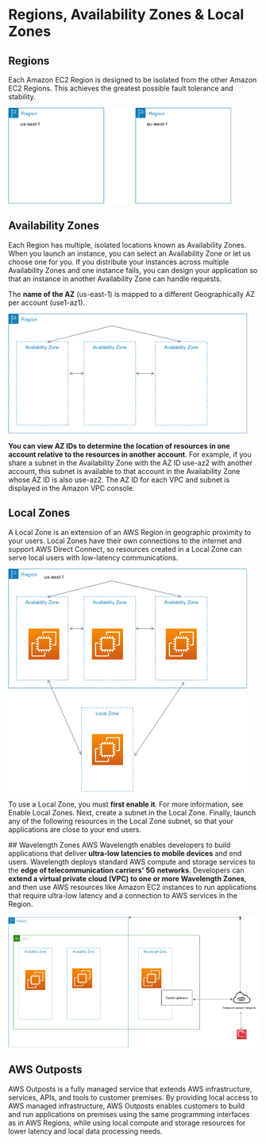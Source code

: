 # Regions, Availability Zones & Local Zones
## Regions

Each Amazon EC2 Region is designed to be isolated from the other Amazon EC2 Regions. This achieves the greatest possible fault tolerance and stability.

![regions](aws-region.png)

## Availability Zones

Each Region has multiple, isolated locations known as Availability Zones. When you launch an instance, you can select an Availability Zone or let us choose one for you. If you distribute your instances across multiple Availability Zones and one instance fails, you can design your application so that an instance in another Availability Zone can handle requests.

The **name of the AZ** (us-east-1) is mapped to a different Geographically AZ per account (use1-az1).

![AZ](aws-az.png)

**You can view AZ IDs to determine the location of resources in one account relative to the resources in another account**. For example, if you share a subnet in the Availability Zone with the AZ ID use-az2 with another account, this subnet is available to that account in the Availability Zone whose AZ ID is also use-az2. The AZ ID for each VPC and subnet is displayed in the Amazon VPC console.

## Local Zones
A Local Zone is an extension of an AWS Region in geographic proximity to your users. Local Zones have their own connections to the internet and support AWS Direct Connect, so resources created in a Local Zone can serve local users with low-latency communications. 

![Local Zone](aws-lz.png)

To use a Local Zone, you must **first enable it**. For more information, see Enable Local Zones. Next, create a subnet in the Local Zone. Finally, launch any of the following resources in the Local Zone subnet, so that your applications are close to your end users.

## Wavelength Zones
AWS Wavelength enables developers to build applications that deliver **ultra-low latencies to mobile devices** and end users. Wavelength deploys standard AWS compute and storage services to the **edge of telecommunication carriers' 5G networks**. Developers can **extend a virtual private cloud (VPC) to one or more Wavelength Zones**, and then use AWS resources like Amazon EC2 instances to run applications that require ultra-low latency and a connection to AWS services in the Region.

![Wavelength Zone](aws-wz.png)

## AWS Outposts
AWS Outposts is a fully managed service that extends AWS infrastructure, services, APIs, and tools to customer premises. By providing local access to AWS managed infrastructure, AWS Outposts enables customers to build and run applications on premises using the same programming interfaces as in AWS Regions, while using local compute and storage resources for lower latency and local data processing needs.